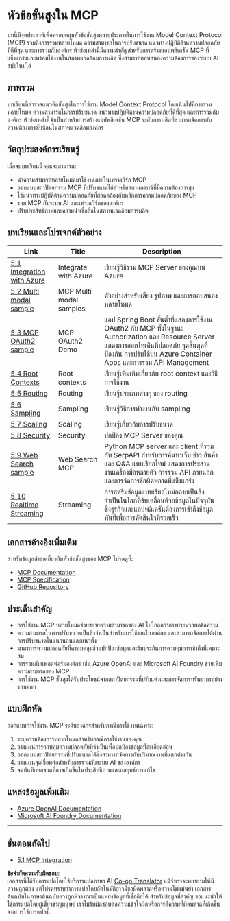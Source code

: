 <!--
CO_OP_TRANSLATOR_METADATA:
{
  "original_hash": "adaf47734a5839447b5c60a27120fbaf",
  "translation_date": "2025-06-11T15:43:39+00:00",
  "source_file": "05-AdvancedTopics/README.md",
  "language_code": "th"
}
-->
# หัวข้อขั้นสูงใน MCP

บทนี้มีจุดประสงค์เพื่อครอบคลุมหัวข้อขั้นสูงหลายประการในการใช้งาน Model Context Protocol (MCP) รวมถึงการรวมหลายโหมด ความสามารถในการปรับขนาด แนวทางปฏิบัติด้านความปลอดภัยที่ดีที่สุด และการรวมกับองค์กร หัวข้อเหล่านี้มีความสำคัญสำหรับการสร้างแอปพลิเคชัน MCP ที่แข็งแกร่งและพร้อมใช้งานในสภาพแวดล้อมการผลิต ซึ่งสามารถตอบสนองความต้องการของระบบ AI สมัยใหม่ได้

## ภาพรวม

บทเรียนนี้สำรวจแนวคิดขั้นสูงในการใช้งาน Model Context Protocol โดยเน้นไปที่การรวมหลายโหมด ความสามารถในการปรับขนาด แนวทางปฏิบัติด้านความปลอดภัยที่ดีที่สุด และการรวมกับองค์กร หัวข้อเหล่านี้จำเป็นสำหรับการสร้างแอปพลิเคชัน MCP ระดับการผลิตที่สามารถจัดการกับความต้องการซับซ้อนในสภาพแวดล้อมองค์กร

## วัตถุประสงค์การเรียนรู้

เมื่อจบบทเรียนนี้ คุณจะสามารถ:

- นำความสามารถหลายโหมดมาใช้งานภายในเฟรมเวิร์ก MCP
- ออกแบบสถาปัตยกรรม MCP ที่ปรับขนาดได้สำหรับสถานการณ์ที่มีความต้องการสูง
- ใช้แนวทางปฏิบัติด้านความปลอดภัยที่สอดคล้องกับหลักการความปลอดภัยของ MCP
- รวม MCP กับระบบ AI และเฟรมเวิร์กขององค์กร
- ปรับประสิทธิภาพและความน่าเชื่อถือในสภาพแวดล้อมการผลิต

## บทเรียนและโปรเจกต์ตัวอย่าง

| Link | Title | Description |
|------|-------|-------------|
| [5.1 Integration with Azure](./mcp-integration/README.md) | Integrate with Azure | เรียนรู้วิธีรวม MCP Server ของคุณบน Azure |
| [5.2 Multi modal sample](./mcp-multi-modality/README.md) | MCP Multi modal samples  | ตัวอย่างสำหรับเสียง รูปภาพ และการตอบสนองหลายโหมด |
| [5.3 MCP OAuth2 sample](../../../05-AdvancedTopics/mcp-oauth2-demo) | MCP OAuth2 Demo | แอป Spring Boot ขั้นต่ำที่แสดงการใช้งาน OAuth2 กับ MCP ทั้งในฐานะ Authorization และ Resource Server แสดงการออกโทเค็นที่ปลอดภัย จุดสิ้นสุดที่ป้องกัน การปรับใช้บน Azure Container Apps และการรวม API Management |
| [5.4 Root Contexts](./mcp-root-contexts/README.md) | Root contexts  | เรียนรู้เพิ่มเติมเกี่ยวกับ root context และวิธีการใช้งาน |
| [5.5 Routing](./mcp-routing/README.md) | Routing | เรียนรู้ประเภทต่างๆ ของ routing |
| [5.6 Sampling](./mcp-sampling/README.md) | Sampling | เรียนรู้วิธีการทำงานกับ sampling |
| [5.7 Scaling](./mcp-scaling/README.md) | Scaling  | เรียนรู้เกี่ยวกับการปรับขนาด |
| [5.8 Security](./mcp-security/README.md) | Security  | ปกป้อง MCP Server ของคุณ |
| [5.9 Web Search sample](./web-search-mcp/README.md) | Web Search MCP | Python MCP server และ client ที่รวมกับ SerpAPI สำหรับการค้นหาเว็บ ข่าว สินค้า และ Q&A แบบเรียลไทม์ แสดงการประสานงานเครื่องมือหลายตัว การรวม API ภายนอก และการจัดการข้อผิดพลาดที่แข็งแกร่ง |
| [5.10 Realtime Streaming](./mcp-realtimestreaming/README.md) | Streaming  | การสตรีมข้อมูลแบบเรียลไทม์กลายเป็นสิ่งจำเป็นในโลกที่ขับเคลื่อนด้วยข้อมูลในปัจจุบัน ซึ่งธุรกิจและแอปพลิเคชันต้องการเข้าถึงข้อมูลทันทีเพื่อการตัดสินใจที่รวดเร็ว |

## เอกสารอ้างอิงเพิ่มเติม

สำหรับข้อมูลล่าสุดเกี่ยวกับหัวข้อขั้นสูงของ MCP โปรดดูที่:
- [MCP Documentation](https://modelcontextprotocol.io/)
- [MCP Specification](https://spec.modelcontextprotocol.io/)
- [GitHub Repository](https://github.com/modelcontextprotocol)

## ประเด็นสำคัญ

- การใช้งาน MCP หลายโหมดช่วยขยายความสามารถของ AI ไปไกลกว่าการประมวลผลข้อความ
- ความสามารถในการปรับขนาดเป็นสิ่งจำเป็นสำหรับการใช้งานในองค์กร และสามารถจัดการได้ผ่านการปรับขนาดในแนวนอนและแนวตั้ง
- มาตรการความปลอดภัยที่ครอบคลุมช่วยปกป้องข้อมูลและรับประกันการควบคุมการเข้าถึงที่เหมาะสม
- การรวมกับแพลตฟอร์มองค์กร เช่น Azure OpenAI และ Microsoft AI Foundry ช่วยเพิ่มความสามารถของ MCP
- การใช้งาน MCP ขั้นสูงได้รับประโยชน์จากสถาปัตยกรรมที่ปรับแต่งและการจัดการทรัพยากรอย่างรอบคอบ

## แบบฝึกหัด

ออกแบบการใช้งาน MCP ระดับองค์กรสำหรับกรณีการใช้งานเฉพาะ:

1. ระบุความต้องการหลายโหมดสำหรับกรณีการใช้งานของคุณ
2. วางแผนการควบคุมความปลอดภัยที่จำเป็นเพื่อปกป้องข้อมูลที่ละเอียดอ่อน
3. ออกแบบสถาปัตยกรรมที่ปรับขนาดได้ซึ่งสามารถจัดการกับปริมาณงานที่แตกต่างกัน
4. วางแผนจุดเชื่อมต่อสำหรับการรวมกับระบบ AI ขององค์กร
5. จดบันทึกคอขวดที่อาจเกิดขึ้นในประสิทธิภาพและกลยุทธ์การแก้ไข

## แหล่งข้อมูลเพิ่มเติม

- [Azure OpenAI Documentation](https://learn.microsoft.com/en-us/azure/ai-services/openai/)
- [Microsoft AI Foundry Documentation](https://learn.microsoft.com/en-us/ai-services/)

---

## ขั้นตอนถัดไป

- [5.1 MCP Integration](./mcp-integration/README.md)

**ข้อจำกัดความรับผิดชอบ**:  
เอกสารนี้ได้รับการแปลโดยใช้บริการแปลภาษา AI [Co-op Translator](https://github.com/Azure/co-op-translator) แม้ว่าเราจะพยายามให้มีความถูกต้อง แต่โปรดทราบว่าการแปลโดยอัตโนมัติอาจมีข้อผิดพลาดหรือความไม่แม่นยำ เอกสารต้นฉบับในภาษาต้นฉบับควรถูกพิจารณาเป็นแหล่งข้อมูลที่เชื่อถือได้ สำหรับข้อมูลที่สำคัญ ขอแนะนำให้ใช้การแปลโดยผู้เชี่ยวชาญมนุษย์ เราไม่รับผิดชอบต่อความเข้าใจผิดหรือการตีความที่ผิดพลาดที่เกิดขึ้นจากการใช้การแปลนี้